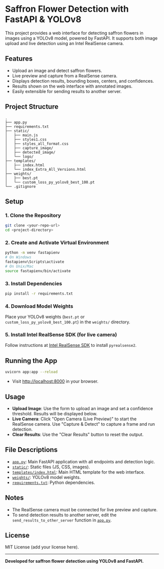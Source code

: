 # Saffron Flower Detection with FastAPI & YOLOv8

This project provides a web interface for detecting saffron flowers in images using a YOLOv8 model, powered by FastAPI. It supports both image upload and live detection using an Intel RealSense camera.

## Features

- Upload an image and detect saffron flowers.
- Live preview and capture from a RealSense camera.
- Displays detection results, bounding boxes, centers, and confidences.
- Results shown on the web interface with annotated images.
- Easily extensible for sending results to another server.

## Project Structure

```
.
├── app.py
├── requirements.txt
├── static/
│   ├── main.js
│   ├── styles1.css
│   ├── styles_all_format.css
│   ├── capture_image/
│   ├── detected_image/
│   └── logo/
├── templates/
│   ├── index.html
│   └── index_Extra_All_Versions.html
├── weights/
│   ├── best.pt
│   └── custom_loss_py_yolov8_best_100.pt
└── .gitignore
```

## Setup

### 1. Clone the Repository

```sh
git clone <your-repo-url>
cd <project-directory>
```

### 2. Create and Activate Virtual Environment

```sh
python -m venv fastapienv
# On Windows
fastapienv\Scripts\activate
# On Unix/Mac
source fastapienv/bin/activate
```

### 3. Install Dependencies

```sh
pip install -r requirements.txt
```

### 4. Download Model Weights

Place your YOLOv8 weights (`best.pt` or `custom_loss_py_yolov8_best_100.pt`) in the `weights/` directory.

### 5. Install Intel RealSense SDK (for live camera)

Follow instructions at [Intel RealSense SDK](https://github.com/IntelRealSense/librealsense) to install `pyrealsense2`.

## Running the App

```sh
uvicorn app:app --reload
```

- Visit [http://localhost:8000](http://localhost:8000) in your browser.

## Usage

- **Upload Image**: Use the form to upload an image and set a confidence threshold. Results will be displayed below.
- **Live Camera**: Click "Open Camera (Live Preview)" to start the RealSense camera. Use "Capture & Detect" to capture a frame and run detection.
- **Clear Results**: Use the "Clear Results" button to reset the output.

## File Descriptions

- [`app.py`](app.py): Main FastAPI application with all endpoints and detection logic.
- [`static/`](static/): Static files (JS, CSS, images).
- [`templates/index.html`](templates/index.html): Main HTML template for the web interface.
- [`weights/`](weights/): YOLOv8 model weights.
- [`requirements.txt`](requirements.txt): Python dependencies.

## Notes

- The RealSense camera must be connected for live preview and capture.
- To send detection results to another server, edit the `send_results_to_other_server` function in [`app.py`](app.py).

## License

MIT License (add your license here).

---

**Developed for saffron flower detection using YOLOv8 and FastAPI.**